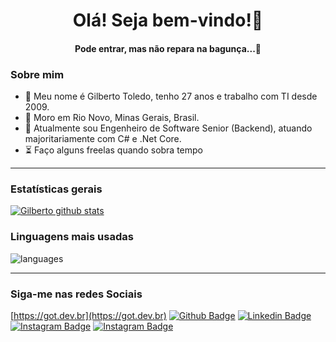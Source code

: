 <h1 align="center">
	Olá! Seja bem-vindo!🚀
</h1>
<h4 align="center">
  Pode entrar, mas não repara na bagunça...🤭
</h4>

### Sobre mim
- 👋 Meu nome é Gilberto Toledo, tenho 27 anos e trabalho com TI desde 2009.
-  📍 Moro em Rio Novo, Minas Gerais, Brasil.
- 💼 Atualmente sou Engenheiro de Software Senior (Backend), atuando majoritariamente com C# e .Net Core.
- ⏳ Faço alguns freelas quando sobra tempo

<hr>

### Estatísticas gerais 
 
[![Gilberto github stats](https://github-readme-stats.vercel.app/api?username=gilbertotoledo&theme=cobalt&show_icons=true)](https://github.com/Erickson-lopes-dev/github-readme-stats)

### Linguagens mais usadas 
![languages](https://github-readme-stats.vercel.app/api/top-langs/?username=gilbertotoledo&hide=scss&layout=compact&theme=dracula&border_radius=10)

<hr>

### Siga-me nas redes Sociais

[https://got.dev.br](https://got.dev.br)
[![Github Badge](https://img.shields.io/badge/-Github-000?style=flat-square&logo=Github&logoColor=white&link=https://github.com/gilbertotoledo)](https://github.com/gilbertotoledo)
[![Linkedin Badge](https://img.shields.io/badge/-LinkedIn-blue?style=flat-square&logo=Linkedin&logoColor=white&link=https://www.linkedin.com/in/gilbertotoledo/)](https://www.linkedin.com/in/gilbertotoledo/)
[![Instagram Badge](https://img.shields.io/badge/-Instagram-C13584?style=flat-square&labelColor=C13584&logo=instagram&logoColor=white&link=https://www.instagram.com/ogilbertotoledo/)](https://www.instagram.com/ogilbertotoledo/)
[![Instagram Badge](https://img.shields.io/badge/-Instagram-C13584?style=flat-square&labelColor=C13584&logo=instagram&logoColor=white&link=https://www.instagram.com/got.dev/)](https://www.instagram.com/got.dev/)
